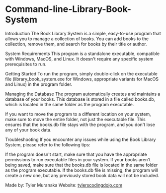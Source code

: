 # Command-line-Library-Book-System
Introduction
The Book Library System is a simple, easy-to-use program that allows you to manage a collection of books. You can add books to the collection, remove them, and search for books by their title or author.

System Requirements
This program is a standalone executable, compatible with Windows, MacOS, and Linux. It doesn't require any specific system prerequisites to run.

Getting Started
To run the program, simply double-click on the executable file (library_book_system.exe for Windows, appropriate variants for MacOS and Linux) in the program folder.

Managing the Database
The program automatically creates and maintains a database of your books. This database is stored in a file called books.db, which is located in the same folder as the program executable.

If you want to move the program to a different location on your system, make sure to move the entire folder, not just the executable file. This ensures that the books.db file stays with the program, and you don't lose any of your book data.

Troubleshooting
If you encounter any issues while using the Book Library System, please refer to the following tips:

If the program doesn't start, make sure that you have the appropriate permissions to run executable files in your system.
If your books aren't being saved, make sure that the books.db file is located in the same folder as the program executable. If the books.db file is missing, the program will create a new one, but any previously stored book data will not be included.

Made by: Tyler Muranaka
Website: [tylerscodingdojo.com](https://tylerscodingdojo.com/)
